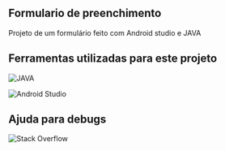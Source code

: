 ## Formulario de preenchimento

Projeto de um formulário feito com Android studio e JAVA

## Ferramentas utilizadas para este projeto

![JAVA](https://img.shields.io/badge/Java-ED8B00?style=for-the-badge&logo=java&logoColor=white)

![Android Studio](https://img.shields.io/badge/Android_Studio-3DDC84?style=for-the-badge&logo=android-studio&logoColor=white)


## Ajuda para debugs

![Stack Overflow](https://img.shields.io/badge/Stack_Overflow-FE7A16?style=for-the-badge&logo=stack-overflow&logoColor=white)
